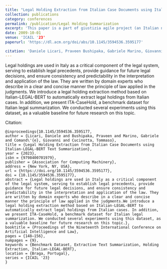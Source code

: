 ```yaml
---
title: "Legal Holding Extraction from Italian Case Documents using Italian-LEGAL-BERT Text Summarization"
collection: publications
category: conferences
permalink: /publication/Legal Holding Summarization
excerpt: 'This paper is a part of giustizia agile project (an Italian nation wide project to fasten the Judicial system using AI. In this paper we provide a novel legal holding documents summarization technique with Italian-LEGAL-BERT. The paper was accepted to 19th Internation Conference on AI and Law (ICAIL '23) '
date: 2009-10-01
venue: 'ICAIL '23'
paperurl: 'https://dl.acm.org/doi/abs/10.1145/3594536.3595177'

citation: 'Daniele Licari, Praveen Bushipaka, Gabriele Marino, Giovanni Comandé, Tommaso Cucinotta'
---
```

Legal holdings are used in Italy as a critical component of the legal system, serving to establish legal precedents, provide guidance for future legal decisions, and ensure consistency and predictability in the interpretation and application of the law. They are written by domain experts who describe in a clear and concise manner the principle of law applied in the judgments.
We introduce a legal holding extraction method based on Italian-LEGAL-BERT to automatically extract legal holdings from Italian cases. In addition, we present ITA-CaseHold, a benchmark dataset for Italian legal summarization. We conducted several experiments using this dataset, as a valuable baseline for future research on this topic.


Citation:

```
@inproceedings{10.1145/3594536.3595177,
author = {Licari, Daniele and Bushipaka, Praveen and Marino, Gabriele and Comand\'{e}, Giovanni and Cucinotta, Tommaso},
title = {Legal Holding Extraction from Italian Case Documents using Italian-LEGAL-BERT Text Summarization},
year = {2023},
isbn = {9798400701979},
publisher = {Association for Computing Machinery},
address = {New York, NY, USA},
url = {https://doi.org/10.1145/3594536.3595177},
doi = {10.1145/3594536.3595177},
abstract = {Legal holdings are used in Italy as a critical component of the legal system, serving to establish legal precedents, provide guidance for future legal decisions, and ensure consistency and predictability in the interpretation and application of the law. They are written by domain experts who describe in a clear and concise manner the principle of law applied in the judgments.We introduce a legal holding extraction method based on Italian-LEGAL-BERT to automatically extract legal holdings from Italian cases. In addition, we present ITA-CaseHold, a benchmark dataset for Italian legal summarization. We conducted several experiments using this dataset, as a valuable baseline for future research on this topic.},
booktitle = {Proceedings of the Nineteenth International Conference on Artificial Intelligence and Law},
pages = {148–156},
numpages = {9},
keywords = {Benchmark Dataset, Extractive Text Summarization, Holding Extraction, Italian-LEGAL-BERT},
location = {Braga, Portugal},
series = {ICAIL '23}
}
```
